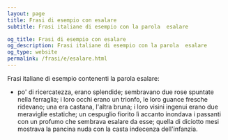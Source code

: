 ```yaml
---
layout: page
title: Frasi di esempio con esalare 
subtitle: Frasi italiane di esempio con la parola  esalare

og_title: Frasi di esempio con esalare 
og_description: Frasi italiane di esempio con la parola  esalare
og_type: website
permalink: /frasi/e/esalare.html
---
```


Frasi italiane di esempio contenenti la parola esalare:


- po' di ricercatezza, erano splendide; sembravano due rose spuntate nella ferraglia; i loro occhi erano un trionfo, le loro guance fresche ridevano; una era castana, l'altra bruna; i loro visini ingenui erano due meraviglie estatiche; un cespuglio fiorito lì accanto inondava i passanti con un profumo che sembrava esalare da esse; quella di diciotto mesi mostrava la pancina nuda con la casta indecenza dell'infanzia.
